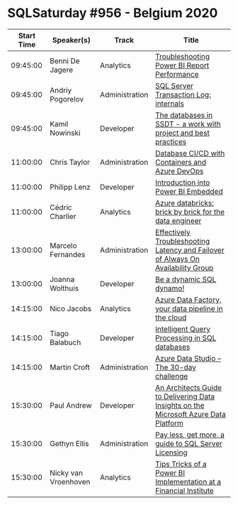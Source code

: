 # SQLSaturday #956 - Belgium 2020
Start Time|Speaker(s)|Track|Title
---|---|---|---
09:45:00|Benni De Jagere|Analytics|[Troubleshooting Power BI Report Performance](100444.md)
09:45:00|Andriy Pogorelov|Administration|[SQL Server Transaction Log: internals](101038.md)
09:45:00|Kamil Nowinski|Developer|[The databases in SSDT - a work with project and best practices](101350.md)
11:00:00|Chris Taylor|Administration|[Database CI/CD with Containers and Azure DevOps](100450.md)
11:00:00|Philipp Lenz|Developer|[Introduction into Power BI Embedded](100494.md)
11:00:00|Cédric Charlier|Analytics|[Azure databricks: brick by brick for the data engineer](100565.md)
13:00:00|Marcelo Fernandes|Administration|[Effectively Troubleshooting Latency and Failover of Always On Availability Group](100503.md)
13:00:00|Joanna Wolthuis|Developer|[Be a dynamic SQL dynamo!](100627.md)
14:15:00|Nico Jacobs|Analytics|[Azure Data Factory, your data pipeline in the cloud](100456.md)
14:15:00|Tiago Balabuch|Developer|[Intelligent Query Processing in SQL databases](100605.md)
14:15:00|Martin Croft|Administration|[Azure Data Studio – The 30-day challenge](100827.md)
15:30:00|Paul Andrew|Developer|[An Architects Guide to Delivering Data Insights on the Microsoft Azure Data Platform](100819.md)
15:30:00|Gethyn Ellis|Administration|[Pay less, get more, a guide to SQL Server Licensing](101020.md)
15:30:00|Nicky van Vroenhoven|Analytics|[Tips  Tricks of a Power BI Implementation at a Financial Institute](101150.md)
